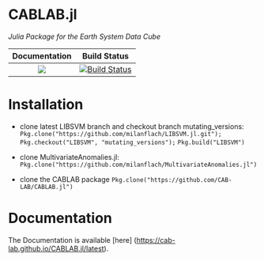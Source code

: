 # CABLAB.jl

*Julia Package for the Earth System Data Cube*

| **Documentation**                                                                                                        | **Build Status**                                                                                |
|:-------------------------------------------------------------------------------:|:-----------------------------------------------------------------------------------------------:|
| [![](https://img.shields.io/badge/docs-latest-blue.svg)](https://cab-lab.github.io/CABLAB.jl/latest) | [![Build Status](https://travis-ci.org/CAB-LAB/CABLAB.jl.svg?branch=master)](https://travis-ci.org/CAB-LAB/CABLAB.jl)|

# Installation

- clone latest LIBSVM branch and checkout branch mutating_versions:
`Pkg.clone("https://github.com/milanflach/LIBSVM.jl.git");`
`Pkg.checkout("LIBSVM", "mutating_versions");`
`Pkg.build("LIBSVM")`

- clone MultivariateAnomalies.jl:
`Pkg.clone("https://github.com/milanflach/MultivariateAnomalies.jl")`

- clone the CABLAB package
`Pkg.clone("https://github.com/CAB-LAB/CABLAB.jl")`

# Documentation

The Documentation is available [here]
(https://cab-lab.github.io/CABLAB.jl/latest).
